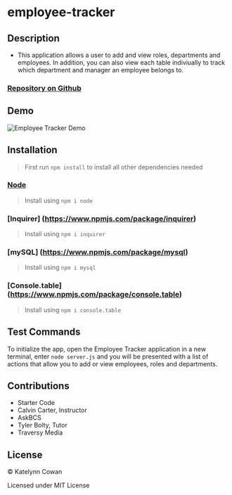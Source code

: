 # employee-tracker

## Description

- This application allows a user to add and view roles, departments and employees. In addition, you can also view each table indiviually to track which department and manager an employee belongs to.

### [Repository on Github](https://github.com/ktcwn/employee-tracker)

## Demo

![Employee Tracker Demo](employee-manager.gif)

## Installation

> First run `npm install` to install all other dependencies needed

### [Node](https://nodejs.org/en/)

> Install using `npm i node`

### [Inquirer] (https://www.npmjs.com/package/inquirer)

> Install using `npm i inquirer`

### [mySQL] (https://www.npmjs.com/package/mysql)

> Install using `npm i mysql`

### [Console.table] (https://www.npmjs.com/package/console.table)

> Install using `npm i console.table`

## Test Commands

To initialize the app, open the Employee Tracker application in a new terminal, enter `node server.js` and you will be presented with a list of actions that allow you to add or view employees, roles and departments.

## Contributions

- Starter Code
- Calvin Carter, Instructor
- AskBCS
- Tyler Bolty, Tutor
- Traversy Media

## License

© Katelynn Cowan

Licensed under MIT License
